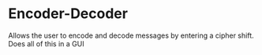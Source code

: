 Encoder-Decoder
===============

Allows the user to encode and decode messages by entering a cipher shift. Does all of this in a GUI
